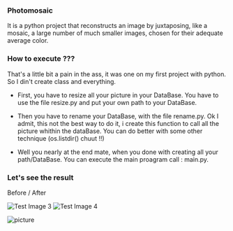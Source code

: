 ### Photomosaic
It is a python project that reconstructs an image by juxtaposing, like a mosaic, a large number of much smaller images, chosen for their adequate average color. 


### How to execute ???
That's a little bit a pain in the ass, it was one on my first project with python. So I din't create class and everything.

- First, you have to resize all your picture in your DataBase. You have to use the file resize.py and put your own path to your DataBase.
- Then you have to rename your DataBase, with the file rename.py. Ok I admit, this not the best way to do it, i create this function to call all the picture whithin the dataBase. You can do better with some other technique (os.listdir() chuut !!)

- Well you nearly at the end mate, when you done with creating all your path/DataBase. You can execute the main proagram call : main.py.


### Let's see the result 

Before / After 

![Test Image 3](/Photo-OG/avangers.jpg)
![Test Image 4](https://github.com/Hugodeladriere/Photomosaic-2017/blob/main/Photo-OG/avengers.jpg)


![picture](Photo-OG/avangers.jpg)
